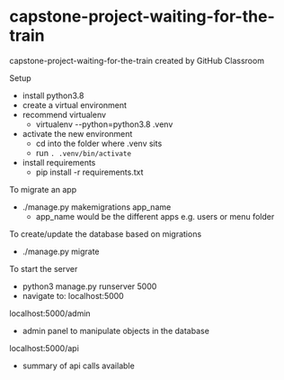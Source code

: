 # capstone-project-waiting-for-the-train
capstone-project-waiting-for-the-train created by GitHub Classroom

Setup
* install python3.8
* create a virtual environment
* recommend virtualenv
  * virtualenv --python=python3.8 .venv
* activate the new environment
  * cd into the folder where .venv sits
  * run `. .venv/bin/activate`
* install requirements
  * pip install -r requirements.txt

To migrate an app
* ./manage.py makemigrations app_name
  * app_name would be the different apps e.g. users or menu folder

To create/update the database based on migrations
* ./manage.py migrate

To start the server
* python3 manage.py runserver 5000
* navigate to: localhost:5000

localhost:5000/admin
* admin panel to manipulate objects in the database

localhost:5000/api
* summary of api calls available
